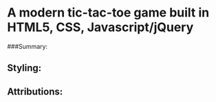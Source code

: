 # A modern tic-tac-toe game built in HTML5, CSS, Javascript/jQuery

###Summary:



## Styling:



## Attributions:

